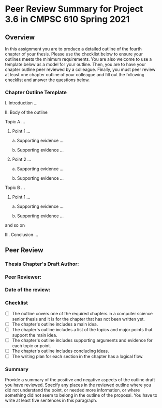 # Peer Review Summary for Project 3.6 in CMPSC 610 Spring 2021

## Overview

In this assignment you are to produce a detailed outline of the fourth chapter of your thesis. Please use the checklist below to ensure your outlines meets the minimum requirements. You are also welcome to use a template below as a model for your outline. Then, you are to have your chapter outline peer reviewed by a colleague. Finally, you must peer review at least one chapter outline of your colleague and fill out the following checklist and answer the questions below.

### Chapter Outline Template

I. Introduction ...

II. Body of the outline

Topic A ...

   1. Point 1 ...

       a. Supporting evidence ...

       b. Supporting evidence ...

   2. Point 2 ...

       a. Supporting evidence ...

       b. Supporting evidence ...

Topic B ...

   1. Point 1 ...

       a. Supporting evidence ...

       b. Supporting evidence ...

and so on

III. Conclusion ...


## Peer Review

### Thesis Chapter's Draft Author:
### Peer Reviewer:
### Date of the review:

### Checklist
- [ ] The outline covers one of the required chapters in a computer science senior thesis and it is for the chapter that has not been written yet.
- [ ] The  chapter's outline includes a main idea.
- [ ] The  chapter's outline includes a list of the topics and major points that support the main idea.
- [ ] The  chapter's outline includes supporting arguments and evidence for each topic or point.
- [ ] The  chapter's outline includes concluding ideas.
- [ ] The writing plan for each section in the chapter has a logical flow.

### Summary

Provide a summary of the positive and negative aspects of the outline draft you have reviewed. Specify any places in the reviewed outline where you did not understand the point, or needed more information, or where something did not seem to belong in the outline of the proposal. You have to write at least five sentences in this paragraph.
